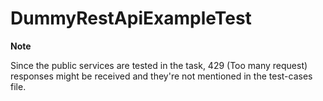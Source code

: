 # DummyRestApiExampleTest

**Note**

Since the public services are tested in the task, 429 (Too many request) responses might be received and they're not mentioned in the test-cases file.
